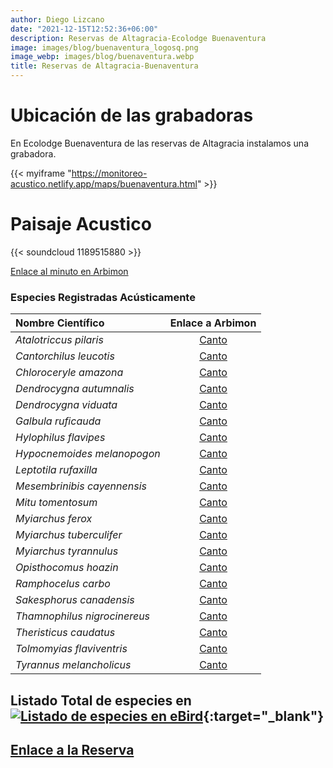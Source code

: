 ```yaml
---
author: Diego Lizcano
date: "2021-12-15T12:52:36+06:00"
description: Reservas de Altagracia-Ecolodge Buenaventura
image: images/blog/buenaventura_logosq.png
image_webp: images/blog/buenaventura.webp
title: Reservas de Altagracia-Buenaventura
---
```


# Ubicación de las grabadoras

En Ecolodge Buenaventura de las reservas de Altagracia instalamos una grabadora.

{{< myiframe "https://monitoreo-acustico.netlify.app/maps/buenaventura.html" >}}


# Paisaje Acustico

{{< soundcloud 1189515880 >}}

[Enlace al minuto en Arbimon](https://arbimon.rfcx.org/project/destinos-awake/visualizer/rec/46870625)


### Especies Registradas Acústicamente


|__Nombre Científico__| Enlace a Arbimon|
| :---        |     :----:   |
|_Atalotriccus pilaris_|	[Canto]()|
|_Cantorchilus leucotis_|	[Canto](https://arbimon.rfcx.org/project/destinos-awake/visualizer/rec/46870625)|
|_Chloroceryle amazona_|	[Canto](https://arbimon.rfcx.org/project/destinos-awake/visualizer/rec/46870604)|
|_Dendrocygna autumnalis_|	[Canto](https://arbimon.rfcx.org/project/destinos-awake/visualizer/rec/46870657)|
|_Dendrocygna viduata_|	[Canto]()|
|_Galbula ruficauda_|	[Canto](https://arbimon.rfcx.org/project/destinos-awake/visualizer/rec/46870736)|
|_Hylophilus flavipes_|	[Canto](https://arbimon.rfcx.org/project/destinos-awake/visualizer/rec/46871038)|
|_Hypocnemoides melanopogon_|	[Canto](	https://arbimon.rfcx.org/project/destinos-awake/visualizer/rec/46870650)|
|_Leptotila rufaxilla_|	[Canto](	https://arbimon.rfcx.org/project/destinos-awake/visualizer/rec/46870625)|
|_Mesembrinibis cayennensis_|	[Canto](	https://arbimon.rfcx.org/project/destinos-awake/visualizer/rec/46870140)|
|_Mitu tomentosum_|	[Canto](	https://arbimon.rfcx.org/project/destinos-awake/visualizer/rec/46870534)|
|_Myiarchus ferox_|	[Canto]()|
|_Myiarchus tuberculifer_|	[Canto]()|	https://arbimon.rfcx.org/project/destinos-awake/visualizer/rec/46870600)|
|_Myiarchus tyrannulus_|	[Canto](	https://arbimon.rfcx.org/project/destinos-awake/visualizer/rec/46871099)|
|_Opisthocomus hoazin_|	[Canto](	https://arbimon.rfcx.org/project/destinos-awake/visualizer/rec/46871035)|
|_Ramphocelus carbo_|	[Canto](	https://arbimon.rfcx.org/project/destinos-awake/visualizer/rec/46883774)|
|_Sakesphorus canadensis_|	[Canto]()|
|_Thamnophilus nigrocinereus_|	[Canto]()|
|_Theristicus caudatus_|	[Canto]()|
|_Tolmomyias flaviventris_|	[Canto]()|	https://arbimon.rfcx.org/project/destinos-awake/visualizer/rec/46870140)|
|_Tyrannus melancholicus_|	[Canto](	https://arbimon.rfcx.org/project/destinos-awake/visualizer/rec/46870140)|





## Listado Total de especies en[![Listado de especies en eBird](/images/blog/Logo_ebird.png "Reservas de Altagracia-Ecolodge Buenaventura eBird hotspot")](https://ebird.org/colombia/hotspot/L5865278){:target="_blank"}



## [Enlace a la Reserva](https://www.instagram.com/reservabuenaventura/)




